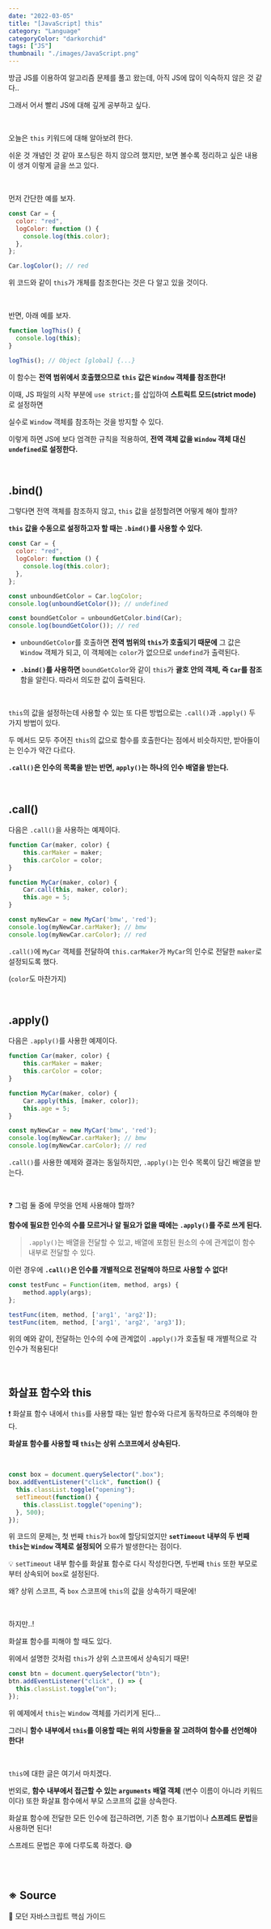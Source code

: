 ```yaml
---
date: "2022-03-05"
title: "[JavaScript] this"
category: "Language"
categoryColor: "darkorchid"
tags: ["JS"]
thumbnail: "./images/JavaScript.png"
---
```


방금 JS를 이용하여 알고리즘 문제를 풀고 왔는데, 아직 JS에 많이 익숙하지 않은 것 같다..

그래서 어서 빨리 JS에 대해 깊게 공부하고 싶다.

<br />

오늘은 `this` 키워드에 대해 알아보려 한다.

쉬운 것 개념인 것 같아 포스팅은 하지 않으려 했지만, 보면 볼수록 정리하고 싶은 내용이 생겨 이렇게 글을 쓰고 있다.

<br />

먼저 간단한 예를 보자.

```js
const Car = {
  color: "red",
  logColor: function () {
    console.log(this.color);
  },
};

Car.logColor(); // red
```

위 코드와 같이 `this`가 개체를 참조한다는 것은 다 알고 있을 것이다.

<br />

반면, 아래 예를 보자.

```js
function logThis() {
  console.log(this);
}

logThis(); // Object [global] {...}
```

이 함수는 **전역 범위에서 호출했으므로 `this` 값은 `Window` 객체를 참조한다!**

이때, JS 파일의 시작 부분에 `use strict;`를 삽입하여 **스트릭트 모드(strict mode)** 로 설정하면

실수로 `Window` 객체를 참조하는 것을 방지할 수 있다.

이렇게 하면 JS에 보다 엄격한 규칙을 적용하여, **전역 객체 값을 `Window` 객체 대신 `undefined`로 설정한다.**

<br />

## .bind()

그렇다면 전역 객체를 참조하지 않고, `this` 값을 설정할려면 어떻게 해야 할까?

**`this` 값을 수동으로 설정하고자 할 때는 `.bind()`를 사용할 수 있다.**

```js
const Car = {
  color: "red",
  logColor: function () {
    console.log(this.color);
  },
};

const unboundGetColor = Car.logColor;
console.log(unboundGetColor()); // undefined

const boundGetColor = unboundGetColor.bind(Car);
console.log(boundGetColor()); // red
```

- `unboundGetColor`를 호출하면 **전역 범위의 `this`가 호출되기 때문에** 그 값은 `Window` 객체가 되고, 이 객체에는 `color`가 없으므로 `undefind`가 출력된다.

- **`.bind()`를 사용하면** `boundGetColor`와 같이 `this`가 **괄호 안의 객체, 즉 `Car`를 참조**함을 알린다. 따라서 의도한 값이 출력된다.

<br />

`this`의 값을 설정하는데 사용할 수 있는 또 다른 방법으로는 `.call()`과 `.apply()` 두 가지 방법이 있다.

두 메서드 모두 주어진 `this`의 값으로 함수를 호출한다는 점에서 비슷하지만, 받아들이는 인수가 약간 다르다.

**`.call()`은 인수의 목록을 받는 반면, `apply()`는 하나의 인수 배열을 받는다.**

<br />

## .call()

다음은 `.call()`을 사용하는 예제이다.

```js
function Car(maker, color) {
    this.carMaker = maker;
    this.carColor = color;
}

function MyCar(maker, color) {
    Car.call(this, maker, color);
    this.age = 5;
}

const myNewCar = new MyCar('bmw', 'red');
console.log(myNewCar.carMaker); // bmw
console.log(myNewCar.carColor); // red
```

`.call()`에 `MyCar` 객체를 전달하여 `this.carMaker`가 `MyCar`의 인수로 전달한 `maker`로 설정되도록 했다. 

(`color`도 마찬가지)

<br />

## .apply()

다음은 `.apply()`를 사용한 예제이다.

```js
function Car(maker, color) {
    this.carMaker = maker;
    this.carColor = color;
}

function MyCar(maker, color) {
    Car.apply(this, [maker, color]);
    this.age = 5;
}

const myNewCar = new MyCar('bmw', 'red');
console.log(myNewCar.carMaker); // bmw
console.log(myNewCar.carColor); // red
```

`.call()`를 사용한 예제와 결과는 동일하지만, `.apply()`는 인수 목록이 담긴 배열을 받는다.

<br />

❓ 그럼 둘 중에 무엇을 언제 사용해야 할까?

**함수에 필요한 인수의 수를 모르거나 알 필요가 없을 때에는 `.apply()`를 주로 쓰게 된다.**

> `.apply()`는 배열을 전달할 수 있고, 배열에 포함된 원소의 수에 관계없이 함수 내부로 전달할 수 있다.

이런 경우에 **`.call()`은 인수를 개별적으로 전달해야 하므로 사용할 수 없다!**

```js
const testFunc = Function(item, method, args) {
    method.apply(args);
};

testFunc(item, method, ['arg1', 'arg2']);
testFunc(item, method, ['arg1', 'arg2', 'arg3']);
```

위의 예와 같이, 전달하는 인수의 수에 관계없이 `.apply()`가 호출될 때 개별적으로 각 인수가 적용된다!

<br />

## 화살표 함수와 this

❗️ 화살표 함수 내에서 `this`를 사용할 때는 일반 함수와 다르게 동작하므로 주의해야 한다.

**화살표 함수를 사용할 때 `this`는 상위 스코프에서 상속된다.**

<br />

```js
const box = document.querySelector(".box");
box.addEventListener("click", function() {
  this.classList.toggle("opening");
  setTimeout(function() {
    this.classList.toggle("opening");
  }, 500);
});
```

위 코드의 문제는, 첫 번째 `this`가 `box`에 할당되었지만 **`setTimeout` 내부의 두 번째 `this`는 `Window` 객체로 설정되어** 오류가 발생한다는 점이다.

💡 `setTimeout` 내부 함수를 화살표 함수로 다시 작성한다면, 두번째 `this` 또한 부모로부터 상속되어 `box`로 설정된다.

왜? 상위 스코프, 즉 `box` 스코프에 `this`의 값을 상속하기 때문에!

<br />

하지만..!

화살표 함수를 피해야 할 때도 있다.

위에서 설명한 것처럼 `this`가 상위 스코프에서 상속되기 때문!

```js
const btn = document.querySelector("btn");
btn.addEventListener("click", () => {
  this.classList.toggle("on");
});
```

위 예제에서 `this`는 `Window` 객체를 가리키게 된다...

그러니 **함수 내부에서 `this`를 이용할 때는 위의 사항들을 잘 고려하여 함수를 선언해야 한다!**

<br />

`this`에 대한 글은 여기서 마치겠다.

번외로, **함수 내부에서 접근할 수 있는 `arguments` 배열 객체** (변수 이름이 아니라 키워드이다) 또한 화살표 함수에서 부모 스코프의 값을 상속한다.

화살표 함수에 전달한 모든 인수에 접근하려면, 기존 함수 표기법이나 **스프레드 문법**을 사용하면 된다!

스프레드 문법은 후에 다루도록 하겠다. 😅

<br />
<br />

## ※ Source

📖 모던 자바스크립트 핵심 가이드